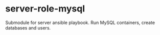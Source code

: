# server-role-mysql
Submodule for server ansible playbook. Run MySQL containers, create databases and users.

